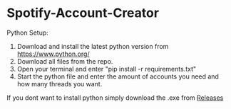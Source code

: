 # Spotify-Account-Creator

Python Setup: 
1. Download and install the latest python version from https://www.python.org/
2. Download all files from the repo.
3. Open your terminal and enter "pip install -r requirements.txt"
4. Start the python file and enter the amount of accounts you need and how many threads you want.

If you dont want to install python simply download the .exe from [Releases](https://github.com/KevinLage/Edu-Account-creator/releases)
